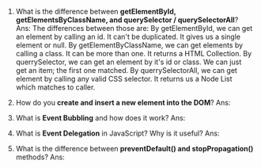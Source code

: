 1. What is the difference between **getElementById, getElementsByClassName, and querySelector / querySelectorAll**?
Ans: The differences between those are:
By getElementById, we can get an element by calling an id. It can't be duplicated. It gives us a single element or null.
By getElementByClassName, we can get elements by calling a class. It can be more than one. It returns a HTML Collection.
By querrySelector, we can get an element by it's id or class. We can just get an item; the first one matched.
By querrySelectorAll, we can get element by calling any valid CSS selector. It returns us a Node List which matches to caller.


2. How do you **create and insert a new element into the DOM**?
Ans: 


3. What is **Event Bubbling** and how does it work?
Ans: 


4. What is **Event Delegation** in JavaScript? Why is it useful?
Ans: 


5. What is the difference between **preventDefault() and stopPropagation()** methods?
Ans: 

